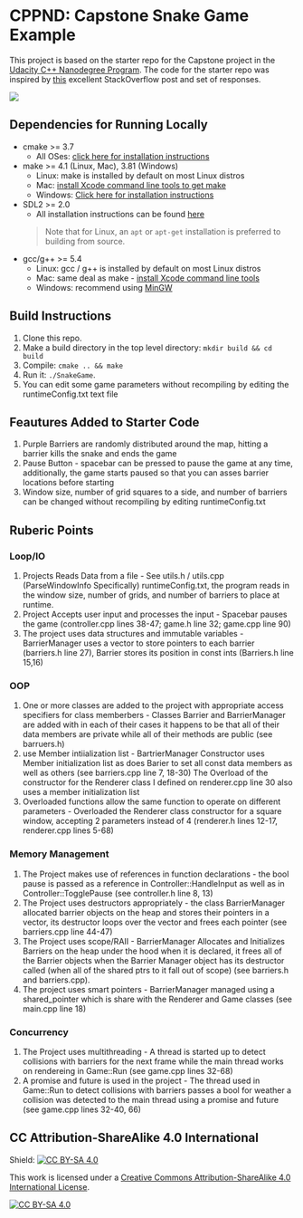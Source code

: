 # CPPND: Capstone Snake Game Example

This project is based on the starter repo for the Capstone project in the [Udacity C++ Nanodegree Program](https://www.udacity.com/course/c-plus-plus-nanodegree--nd213). The code for the starter repo was inspired by [this](https://codereview.stackexchange.com/questions/212296/snake-game-in-c-with-sdl) excellent StackOverflow post and set of responses.

<img src="snake_game.gif"/>

## Dependencies for Running Locally
* cmake >= 3.7
  * All OSes: [click here for installation instructions](https://cmake.org/install/)
* make >= 4.1 (Linux, Mac), 3.81 (Windows)
  * Linux: make is installed by default on most Linux distros
  * Mac: [install Xcode command line tools to get make](https://developer.apple.com/xcode/features/)
  * Windows: [Click here for installation instructions](http://gnuwin32.sourceforge.net/packages/make.htm)
* SDL2 >= 2.0
  * All installation instructions can be found [here](https://wiki.libsdl.org/Installation)
  >Note that for Linux, an `apt` or `apt-get` installation is preferred to building from source. 
* gcc/g++ >= 5.4
  * Linux: gcc / g++ is installed by default on most Linux distros
  * Mac: same deal as make - [install Xcode command line tools](https://developer.apple.com/xcode/features/)
  * Windows: recommend using [MinGW](http://www.mingw.org/)

##  Build Instructions

1. Clone this repo.
2. Make a build directory in the top level directory: `mkdir build && cd build`
3. Compile: `cmake .. && make`
4. Run it: `./SnakeGame`.
5. You can edit some game parameters without recompiling by editing the runtimeConfig.txt text file

## Feautures Added to Starter Code
1. Purple Barriers are randomly distributed around the map, hitting a barrier kills the snake and ends the game
2. Pause Button - spacebar can be pressed to pause the game at any time, additionally, the game starts paused so that you can asses barrier locations before starting
3. Window size, number of grid squares to a side, and number of barriers can be changed without recompiling by editing runtimeConfig.txt

## Ruberic Points

### Loop/IO
1. Projects Reads Data from a file - See utils.h / utils.cpp (ParseWindowInfo Specifically) runtimeConfig.txt, the program reads in the window size, number of grids, and number of barriers to place at runtime.
2. Project Accepts user input and processes the input - Spacebar pauses the game (controller.cpp lines 38-47; game.h line 32; game.cpp line 90)
3. The project uses data structures and immutable variables - BarrierManager uses a vector to store pointers to each barrier (barriers.h line 27), Barrier stores its position in const ints (Barriers.h line 15,16)

### OOP
1. One or more classes are added to the project with appropriate access specifiers for class memberbers - Classes Barrier and BarrierManager are added with in each of their cases it happens to be that all of their data members are private while all of their methods are public (see barruers.h)
2. use Member intiialization list - BartrierManager Constructor uses Member initialization list as does Barier to set all const data members as well as others (see barriers.cpp line 7, 18-30) The Overload of the constructor for the Renderer class I defined on renderer.cpp line 30 also uses a member initialization list
3. Overloaded functions allow the same function to operate on different parameters - Overloaded the Renderer class constructor for a square window, accepting 2 parameters instead of 4 (renderer.h lines 12-17, renderer.cpp lines 5-68)

### Memory Management
1. The Project makes use of references in function declarations - the bool pause is passed as a reference in Controller::HandleInput as well as in Controller::TogglePause (see controller.h line 8, 13)
2. The Project uses destructors appropriately - the class BarrierManager allocated barrier objects on the heap and stores their pointers in a vector, its destructor loops over the vector and frees each pointer (see barriers.cpp line 44-47)
3. The Project uses scope/RAII - BarrierManager Allocates and Initializes Barriers on the heap under the hood when it is declared, it frees all of the Barrier objects when the Barrier Manager object has its destructor called (when all of the shared ptrs to it fall out of scope) (see barriers.h and barriers.cpp).
4. The project uses smart pointers - BarrierManager managed using a shared_pointer which is share with the Renderer and Game classes (see main.cpp line 18)

### Concurrency
1. The Project uses multithreading - A thread is started up to detect collisions with barriers for the next frame while the main thread works on rendereing in Game::Run (see game.cpp lines 32-68)
2. A promise and future is used in the project - The thread used in Game::Run to detect collisions with barriers passes a bool for weather a collision was detected to the main thread using a promise and future (see game.cpp lines 32-40, 66) 


## CC Attribution-ShareAlike 4.0 International

Shield: [![CC BY-SA 4.0][cc-by-sa-shield]][cc-by-sa]

This work is licensed under a
[Creative Commons Attribution-ShareAlike 4.0 International License][cc-by-sa].

[![CC BY-SA 4.0][cc-by-sa-image]][cc-by-sa]

[cc-by-sa]: http://creativecommons.org/licenses/by-sa/4.0/
[cc-by-sa-image]: https://licensebuttons.net/l/by-sa/4.0/88x31.png
[cc-by-sa-shield]: https://img.shields.io/badge/License-CC%20BY--SA%204.0-lightgrey.svg
